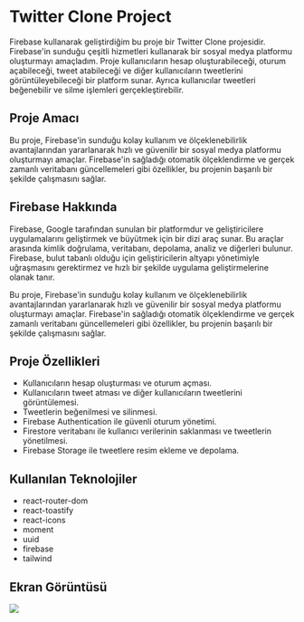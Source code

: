 <h1>Twitter Clone Project</h1>

Firebase kullanarak geliştirdiğim bu proje bir Twitter Clone projesidir. Firebase'in sunduğu çeşitli hizmetleri kullanarak bir sosyal medya platformu oluşturmayı amaçladım. Proje kullanıcıların hesap oluşturabileceği, oturum açabileceği, tweet atabileceği ve diğer kullanıcıların tweetlerini görüntüleyebileceği bir platform sunar. Ayrıca kullanıcılar tweetleri beğenebilir ve silme işlemleri gerçekleştirebilir.

<h2>Proje Amacı</h2>

Bu proje, Firebase'in sunduğu kolay kullanım ve ölçeklenebilirlik avantajlarından yararlanarak hızlı ve güvenilir bir sosyal medya platformu oluşturmayı amaçlar. Firebase'in sağladığı otomatik ölçeklendirme ve gerçek zamanlı veritabanı güncellemeleri gibi özellikler, bu projenin başarılı bir şekilde çalışmasını sağlar.



<h2>Firebase Hakkında</h2>

Firebase, Google tarafından sunulan bir platformdur ve geliştiricilere uygulamalarını geliştirmek ve büyütmek için bir dizi araç sunar. Bu araçlar arasında kimlik doğrulama, veritabanı, depolama, analiz ve diğerleri bulunur. Firebase, bulut tabanlı olduğu için geliştiricilerin altyapı yönetimiyle uğraşmasını gerektirmez ve hızlı bir şekilde uygulama geliştirmelerine olanak tanır.

Bu proje, Firebase'in sunduğu kolay kullanım ve ölçeklenebilirlik avantajlarından yararlanarak hızlı ve güvenilir bir sosyal medya platformu oluşturmayı amaçlar. Firebase'in sağladığı otomatik ölçeklendirme ve gerçek zamanlı veritabanı güncellemeleri gibi özellikler, bu projenin başarılı bir şekilde çalışmasını sağlar.



<h2> Proje Özellikleri </h2>

<ul>
<li>Kullanıcıların hesap oluşturması ve oturum açması.</li>
<li>Kullanıcıların tweet atması ve diğer kullanıcıların tweetlerini görüntülemesi.</li>
<li>Tweetlerin beğenilmesi ve silinmesi.</li>
<li>Firebase Authentication ile güvenli oturum yönetimi.</li>
<li>Firestore veritabanı ile kullanıcı verilerinin saklanması ve tweetlerin yönetilmesi.</li>
<li>Firebase Storage ile tweetlere resim ekleme ve depolama.</li>
</ul>


<h2> Kullanılan Teknolojiler </h2>
<ul>
<li>react-router-dom</li>
<li>react-toastify</li>
<li>react-icons</li>
<li>moment</li>
<li>uuid</li>
<li>firebase</li>
<li>tailwind</li>

</ul>





<h2>Ekran Görüntüsü</h2>

![](./public/coıngıf.gif)




